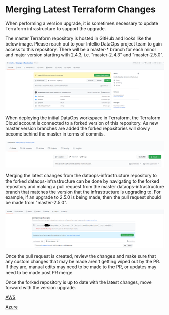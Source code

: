# Merging Latest Terraform Changes

When performing a version upgrade, it is sometimes necessary to update Terraform infrastructure to support the upgrade.&#x20;

The master Terraform repository is hosted in GitHub and looks like the below image. Please reach out to your Intellio DataOps project team to gain access to this repository. There will be a master-\* branch for each minor and major version starting with 2.4.3, i.e. "master-2.4.3" and "master-2.5.0".

![](<../../../.gitbook/assets/image (380) (1) (1) (1) (1) (1).png>)

When deploying the initial DataOps workspace in Terraform, the Terraform Cloud account is connected to a forked version of this repository. As new master version branches are added the forked repositories will slowly become behind the master in terms of commits.

![](<../../../.gitbook/assets/image (363).png>)

Merging the latest changes from the dataops-infrastructure repository to the forked dataops-infrastructure can be done by navigating to the forked repository and making a pull request from the master dataops-infrastructure branch that matches the version that the infrastructure is upgrading to. For example, if an upgrade to 2.5.0 is being made, then the pull request should be made from "master-2.5.0".

![](<../../../.gitbook/assets/image (381) (1) (1) (1) (1) (1) (1).png>)

Once the pull request is created, review the changes and make sure that any custom changes that may be made aren't getting wiped out by the PR. If they are, manual edits may need to be made to the PR, or updates may need to be made post PR merge.

Once the forked repository is up to date with the latest changes, move forward with the version upgrade.

[AWS](../deployment/deployment-to-amazon-web-services/new-version-upgrade-process-terraform.md)&#x20;

[Azure](../deployment/deployment-to-microsoft-azure/new-version-upgrade-process.md)
